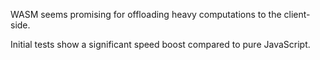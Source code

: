 WASM seems promising for offloading heavy computations to the client-side.

Initial tests show a significant speed boost compared to pure JavaScript.